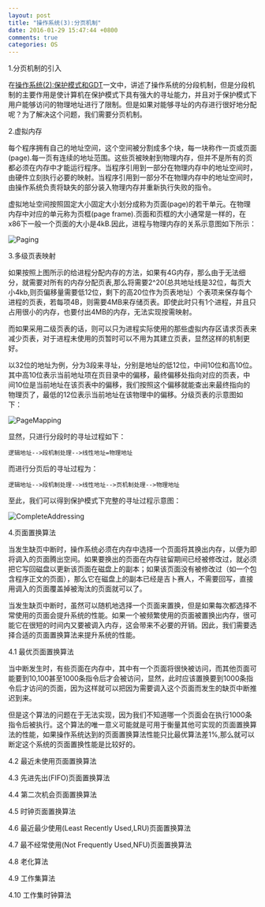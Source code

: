 ```yaml
---
layout: post
title: "操作系统(3):分页机制"
date: 2016-01-29 15:47:44 +0800
comments: true
categories: OS
---
```


1.分页机制的引入  

在[操作系统(2):保护模式和GDT](http://blog.imallen.wang/blog/2016/01/25/cao-zuo-xi-tong-2-bao-hu-mo-shi-he-gdt/)一文中，讲述了操作系统的分段机制，但是分段机制的主要作用是使计算机在保护模式下具有强大的寻址能力，并且对于保护模式下用户能够访问的物理地址进行了限制。但是如果对能够寻址的内存进行很好地分配呢？为了解决这个问题，我们需要分页机制<!--more-->。  

2.虚拟内存  

每个程序拥有自己的地址空间，这个空间被分割成多个块，每一块称作一页或页面(page).每一页有连续的地址范围。这些页被映射到物理内存，但并不是所有的页都必须在内存中才能运行程序。当程序引用到一部分在物理内存中的地址空间时，由硬件立刻执行必要的映射。当程序引用到一部分不在物理内存中的地址空间时，由操作系统负责将缺失的部分装入物理内存并重新执行失败的指令。  

虚拟地址空间按照固定大小固定大小划分成称为页面(page)的若干单元。在物理内存中对应的单元称为页框(page frame).页面和页框的大小通常是一样的，在x86下一般一个页面的大小是4kB.因此，进程与物理内存的关系示意图如下所示：  

![Paging](http://7xn1yt.com1.z0.glb.clouddn.com/Paging.png)

3.多级页表映射  

如果按照上图所示的给进程分配内存的方法，如果有4G内存，那么由于无法细分，就需要对所有的内存分配页表,那么将需要2^20(总共地址线是32位，每页大小4kb,则页偏移量需要低12位，剩下的高20位作为页表地址）个表项来保存每个进程的页表，若每项4B，则需要4MB来存储页表。即使此时只有1个进程，并且只占用很小的内存，也要付出4MB的内存，无法实现按需映射。  

而如果采用二级页表的话，则可以只为进程实际使用的那些虚拟内存区请求页表来减少页表，对于进程未使用的页暂时可以不用为其建立页表，显然这样的机制更好。  

以32位的地址为例，分为3段来寻址，分别是地址的低12位，中间10位和高10位。其中高10位表示当前地址项在页目录中的偏移，最终偏移处指向对应的页表，中间10位是当前地址在该页表中的偏移，我们按照这个偏移就能查出来最终指向的物理页了，最低的12位表示当前地址在该物理中的偏移。分级页表的示意图如下：  

![PageMapping](http://7xn1yt.com1.z0.glb.clouddn.com/PageMapping.png)

显然，只进行分段时的寻址过程如下：  

	逻辑地址-->段机制处理-->线性地址=物理地址

而进行分页后的寻址过程为：  

	逻辑地址-->段机制处理-->线性地址-->页机制处理-->物理地址

至此，我们可以得到保护模式下完整的寻址过程示意图：  

![CompleteAddressing](http://7xn1yt.com1.z0.glb.clouddn.com/CompleteAddressing.png)

4.页面置换算法  

当发生缺页中断时，操作系统必须在内存中选择一个页面将其换出内存，以便为即将调入的页面腾出空间。如果要换出的页面在内存驻留期间已经被修改过，就必须把它写回磁盘以更新该页面在磁盘上的副本；如果该页面没有被修改过（如一个包含程序正文的页面），那么它在磁盘上的副本已经是吉卜赛人，不需要回写，直接用调入的页面覆盖掉被淘汰的页面就可以了。  

当发生缺页中断时，虽然可以随机地选择一个页面来置换，但是如果每次都选择不常使用的页面会提升系统的性能。如果一个被频繁使用的页面被置换出内存，很可能它在很短的时间内又要被调入内存，这会带来不必要的开销。因此，我们需要选择合适的页面置换算法来提升系统的性能。  

4.1 最优页面置换算法  

当中断发生时，有些页面在内存中，其中有一个页面将很快被访问，而其他页面可能要到10,100甚至1000条指令后才会被访问，显然，此时应该置换要到1000条指令后才访问的页面，因为这样就可以把因为需要调入这个页面而发生的缺页中断推迟到来。  

但是这个算法的问题在于无法实现，因为我们不知道哪一个页面会在执行1000条指令后被执行。这个算法的唯一意义可能就是可用于衡量其他可实现的页面置换算法的性能，如果操作系统达到的页面置换算法性能只比最优算法差1%,那么就可以断定这个系统的页面置换性能是比较好的。  

4.2 最近未使用页面置换算法  


4.3 先进先出(FIFO)页面置换算法  


4.4 第二次机会页面置换算法  


4.5 时钟页面置换算法  


4.6 最近最少使用(Least Recently Used,LRU)页面置换算法  


4.7 最不经常使用(Not Frequently Used,NFU)页面置换算法  


4.8 老化算法  


4.9 工作集算法  


4.10 工作集时钟算法  


